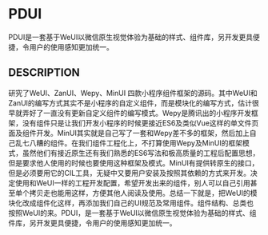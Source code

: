 # PDUI

PDUI是一套基于WeUI以微信原生视觉体验为基础的样式、组件库，另开发更具便捷，令用户的使用感知更加统一。

## DESCRIPTION
研究了WeUI、ZanUI、Wepy、MinUI 四款小程序组件框架的源码。其中WeUI和ZanUI的编写方式其实不是小程序的自定义组件，而是模块化的编写方式，估计很早就弄好了一直没有更新自定义组件的编写模式。Wepy是腾讯出的小程序开发框架，没有组件只是让我们开发小程序的时候更接近ES6及类似Vue这样的单文件页面及组件开发。MinUI其实就是自己写了一套和Wepy差不多的框架，然后加上自己乱七八糟的组件。在我们组件工程化上，不打算使用Wepy及MinUI的框架模式，虽然他们有接近原生还有我们熟悉的ES6写法和极高质量的工程后配置思想，但是要求他人使用的时候也要使用这种框架及模式。MinUI有提供转原生的接口，但是必须要用它的CIL工具，无疑中又要用户安装及按照其依赖的方式来开发。决定使用和WeUI一样的工程开发配置，希望开发出来的组件，别人可以自己引用甚至单个拷贝走也能用这样，方便其他人阅读及使用。总结一下就是，把WeUI的模块化改成组件化这样，再添加我们自己的UI规范及常用组件。组件结构、总类也按照WeUI的来。PDUI，是一套基于WeUI以微信原生视觉体验为基础的样式、组件库，另开发更具便捷，令用户的使用感知更加统一。